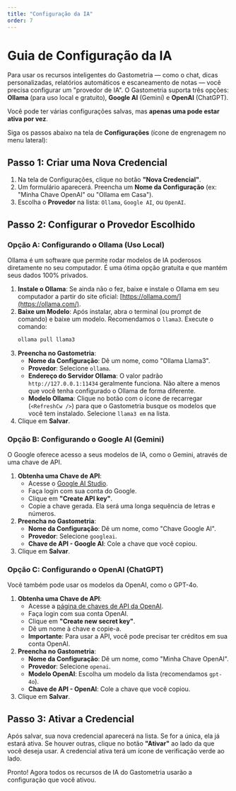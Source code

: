 ```yaml
---
title: "Configuração da IA"
order: 7
---
```


# Guia de Configuração da IA

Para usar os recursos inteligentes do Gastometria — como o chat, dicas personalizadas, relatórios automáticos e escaneamento de notas — você precisa configurar um "provedor de IA". O Gastometria suporta três opções: **Ollama** (para uso local e gratuito), **Google AI** (Gemini) e **OpenAI** (ChatGPT).

Você pode ter várias configurações salvas, mas **apenas uma pode estar ativa por vez**.

Siga os passos abaixo na tela de **Configurações** (ícone de engrenagem no menu lateral):

## Passo 1: Criar uma Nova Credencial

1.  Na tela de Configurações, clique no botão **"Nova Credencial"**.
2.  Um formulário aparecerá. Preencha um **Nome da Configuração** (ex: "Minha Chave OpenAI" ou "Ollama em Casa").
3.  Escolha o **Provedor** na lista: `Ollama`, `Google AI`, ou `OpenAI`.

## Passo 2: Configurar o Provedor Escolhido

### Opção A: Configurando o Ollama (Uso Local)

Ollama é um software que permite rodar modelos de IA poderosos diretamente no seu computador. É uma ótima opção gratuita e que mantém seus dados 100% privados.

1.  **Instale o Ollama**: Se ainda não o fez, baixe e instale o Ollama em seu computador a partir do site oficial: [https://ollama.com/](https://ollama.com/).
2.  **Baixe um Modelo**: Após instalar, abra o terminal (ou prompt de comando) e baixe um modelo. Recomendamos o `llama3`. Execute o comando:
    ```bash
    ollama pull llama3
    ```
3.  **Preencha no Gastometria**:
    *   **Nome da Configuração**: Dê um nome, como "Ollama Llama3".
    *   **Provedor**: Selecione `ollama`.
    *   **Endereço do Servidor Ollama**: O valor padrão `http://127.0.0.1:11434` geralmente funciona. Não altere a menos que você tenha configurado o Ollama de forma diferente.
    *   **Modelo Ollama**: Clique no botão com o ícone de recarregar (`<RefreshCw />`) para que o Gastometria busque os modelos que você tem instalado. Selecione `llama3 em` na lista.
4.  Clique em **Salvar**.

### Opção B: Configurando o Google AI (Gemini)

O Google oferece acesso a seus modelos de IA, como o Gemini, através de uma chave de API.

1.  **Obtenha uma Chave de API**:
    *   Acesse o [Google AI Studio](https://aistudio.google.com/app/apikey).
    *   Faça login com sua conta do Google.
    *   Clique em **"Create API key"**.
    *   Copie a chave gerada. Ela será uma longa sequência de letras e números.
2.  **Preencha no Gastometria**:
    *   **Nome da Configuração**: Dê um nome, como "Chave Google AI".
    *   **Provedor**: Selecione `googleai`.
    *   **Chave de API - Google AI**: Cole a chave que você copiou.
3.  Clique em **Salvar**.

### Opção C: Configurando o OpenAI (ChatGPT)

Você também pode usar os modelos da OpenAI, como o GPT-4o.

1.  **Obtenha uma Chave de API**:
    *   Acesse a [página de chaves de API da OpenAI](https://platform.openai.com/api-keys).
    *   Faça login com sua conta OpenAI.
    *   Clique em **"Create new secret key"**.
    *   Dê um nome à chave e copie-a.
    *   **Importante**: Para usar a API, você pode precisar ter créditos em sua conta OpenAI.
2.  **Preencha no Gastometria**:
    *   **Nome da Configuração**: Dê um nome, como "Minha Chave OpenAI".
    *   **Provedor**: Selecione `openai`.
    *   **Modelo OpenAI**: Escolha um modelo da lista (recomendamos `gpt-4o`).
    *   **Chave de API - OpenAI**: Cole a chave que você copiou.
3.  Clique em **Salvar**.

## Passo 3: Ativar a Credencial

Após salvar, sua nova credencial aparecerá na lista. Se for a única, ela já estará ativa. Se houver outras, clique no botão **"Ativar"** ao lado da que você deseja usar. A credencial ativa terá um ícone de verificação verde ao lado.

Pronto! Agora todos os recursos de IA do Gastometria usarão a configuração que você ativou.
